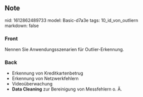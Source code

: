 ## Note
nid: 1612862489733
model: Basic-d7a3e
tags: 10_id_von_outliern
markdown: false

### Front
Nennen Sie Anwendungsszenarien für Outlier-Erkennung.

### Back
<ul><li>Erkennung von Kreditkartenbetrug</li><li>Erkennung von Netzwerkfehlern</li><li>Videoüberwachung</li><li><b>Data Cleaning</b> zur Bereinigung von Messfehlern o. Ä.</li></ul>

